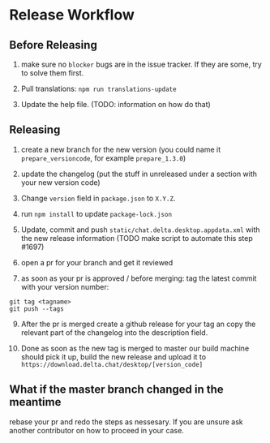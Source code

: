 # Release Workflow

## Before Releasing

1. make sure no `blocker` bugs are in the issue tracker. If they are some, try to solve them first.

2. Pull translations: `npm run translations-update`

3. Update the help file. (TODO: information on how do that)

## Releasing

1. create a new branch for the new version (you could name it `prepare_versioncode`, for example `prepare_1.3.0`)

2. update the changelog (put the stuff in unreleased under a section with your new version code)

3. Change `version` field in `package.json` to `X.Y.Z`.

4. run `npm install` to update `package-lock.json`

5. Update, commit and push `static/chat.delta.desktop.appdata.xml`
   with the new release information (TODO make script to automate this step #1697)

6. open a pr for your branch and get it reviewed

7. as soon as your pr is approved / before merging: tag the latest commit with your version number:

```
git tag <tagname>
git push --tags
```

9. After the pr is merged create a github release for your tag an copy the relevant part of the changelog into the description field.

10. Done as soon as the new tag is merged to master our build machine should pick it up, build the new release and upload it to `https://download.delta.chat/desktop/[version_code]`

## What if the master branch changed in the meantime

rebase your pr and redo the steps as nessesary.
If you are unsure ask another contributor on how to proceed in your case.
